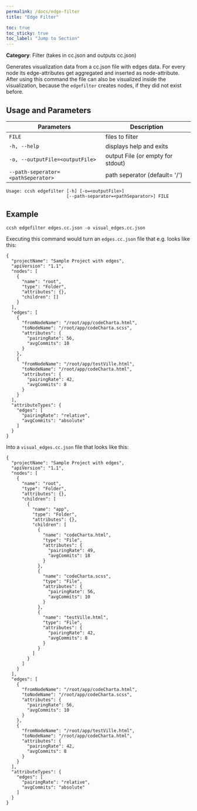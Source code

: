 ```yaml
---
permalink: /docs/edge-filter
title: "Edge Filter"

toc: true
toc_sticky: true
toc_label: "Jump to Section"
---
```


**Category**: Filter (takes in cc.json and outputs cc.json)

Generates visualization data from a cc.json file with edges data. For every node its edge-attributes get aggregated and inserted as node-attribute. After using this command the file can also be visualized inside the visualization, because the `edgefilter` creates nodes, if they did not exist before.

## Usage and Parameters

| Parameters                         | Description                       |
| ---------------------------------- | --------------------------------- |
| `FILE`                             | files to filter                   |
| `-h, --help`                       | displays help and exits           |
| `-o, --outputFile=<outputFile>`    | output File (or empty for stdout) |
| `--path-seperator=<pathSeperator>` | path seperator (default= '/')     |

```
Usage: ccsh edgefilter [-h] [-o=<outputFile>]
                       [--path-separator=<pathSeparator>] FILE
```

## Example

```
ccsh edgefilter edges.cc.json -o visual_edges.cc.json
```

Executing this command would turn an `edges.cc.json` file that e.g. looks like this:

```
{
  "projectName": "Sample Project with edges",
  "apiVersion": "1.1",
  "nodes": [
    {
      "name": "root",
      "type": "Folder",
      "attributes": {},
      "children": []
    }
  ],
  "edges": [
    {
      "fromNodeName": "/root/app/codeCharta.html",
      "toNodeName": "/root/app/codeCharta.scss",
      "attributes": {
        "pairingRate": 56,
        "avgCommits": 10
      }
    },
    {
      "fromNodeName": "/root/app/testVille.html",
      "toNodeName": "/root/app/codeCharta.html",
      "attributes": {
        "pairingRate": 42,
        "avgCommits": 8
      }
    }
  ],
  "attributeTypes": {
    "edges": [
      "pairingRate": "relative",
      "avgCommits": "absolute"
    ]
  }
}
```

Into a `visual_edges.cc.json` file that looks like this:

```
{
  "projectName": "Sample Project with edges",
  "apiVersion": "1.1",
  "nodes": [
    {
      "name": "root",
      "type": "Folder",
      "attributes": {},
      "children": [
        {
          "name": "app",
          "type": "Folder",
          "attributes": {},
          "children": [
            {
              "name": "codeCharta.html",
              "type": "File",
              "attributes": {
                "pairingRate": 49,
                "avgCommits": 18
              }
            },
            {
              "name": "codeCharta.scss",
              "type": "File",
              "attributes": {
                "pairingRate": 56,
                "avgCommits": 10
              }
            },
            {
              "name": "testVille.html",
              "type": "File",
              "attributes": {
                "pairingRate": 42,
                "avgCommits": 8
              }
            }
          ]
        }
      ]
    }
  ],
  "edges": [
    {
      "fromNodeName": "/root/app/codeCharta.html",
      "toNodeName": "/root/app/codeCharta.scss",
      "attributes": {
        "pairingRate": 56,
        "avgCommits": 10
      }
    },
    {
      "fromNodeName": "/root/app/testVille.html",
      "toNodeName": "/root/app/codeCharta.html",
      "attributes": {
        "pairingRate": 42,
        "avgCommits": 8
      }
    }
  ],
  "attributeTypes": {
    "edges": [
      "pairingRate": "relative",
      "avgCommits": "absolute"
    ]
  }
}
```
